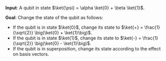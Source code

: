 **Input**: A qubit in state $\ket{\psi} = \alpha \ket{0} + \beta \ket{1}$.

**Goal**: Change the state of the qubit as follows:

- If the qubit is in state $\ket{0}$, change its state to $\ket{+} = \frac{1}{\sqrt{2}} \big(\ket{0} + \ket{1}\big)$.
- If the qubit is in state $\ket{1}$, change its state to $\ket{-} = \frac{1}{\sqrt{2}} \big(\ket{0} - \ket{1}\big)$.
- If the qubit is in superposition, change its state according to the effect on basis vectors.
